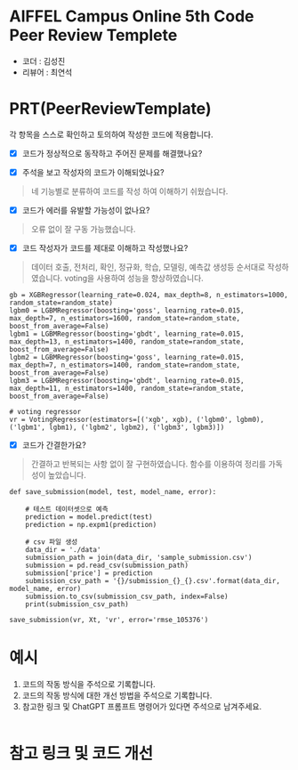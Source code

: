 # AIFFEL Campus Online 5th Code Peer Review Templete
- 코더 : 김성진
- 리뷰어 : 최연석


# PRT(PeerReviewTemplate) 
각 항목을 스스로 확인하고 토의하여 작성한 코드에 적용합니다.

- [X] 코드가 정상적으로 동작하고 주어진 문제를 해결했나요?
  
- [X] 주석을 보고 작성자의 코드가 이해되었나요?
> 네 기능별로 분류하여 코드를 작성 하여 이해하기 쉬웠습니다.
- [X] 코드가 에러를 유발할 가능성이 없나요?
> 오류 없이 잘 구동 가능했습니다.
- [X] 코드 작성자가 코드를 제대로 이해하고 작성했나요?
> 데이터 호출, 전처리, 확인, 정규화, 학습, 모델링, 예측값 생성등 순서대로 작성하였습니다.
> voting을 사용하여 성능을 향상하였습니다.
  ```
  gb = XGBRegressor(learning_rate=0.024, max_depth=8, n_estimators=1000, random_state=random_state)
  lgbm0 = LGBMRegressor(boosting='goss', learning_rate=0.015, max_depth=7, n_estimators=1600, random_state=random_state, boost_from_average=False)
  lgbm1 = LGBMRegressor(boosting='gbdt', learning_rate=0.015, max_depth=13, n_estimators=1400, random_state=random_state, boost_from_average=False)
  lgbm2 = LGBMRegressor(boosting='goss', learning_rate=0.015, max_depth=7, n_estimators=1400, random_state=random_state, boost_from_average=False)
  lgbm3 = LGBMRegressor(boosting='gbdt', learning_rate=0.015, max_depth=11, n_estimators=1400, random_state=random_state, boost_from_average=False)

  # voting regressor
  vr = VotingRegressor(estimators=[('xgb', xgb), ('lgbm0', lgbm0), ('lgbm1', lgbm1), ('lgbm2', lgbm2), ('lgbm3', lgbm3)])
  ```
- [X] 코드가 간결한가요?
> 간결하고 반복되는 사항 없이 잘 구현하였습니다.
> 함수를 이용하여 정리를 가독성이 높았습니다.
```
def save_submission(model, test, model_name, error):

    # 테스트 데이터셋으로 예측
    prediction = model.predict(test)
    prediction = np.expm1(prediction)
    
    # csv 파일 생성
    data_dir = './data'
    submission_path = join(data_dir, 'sample_submission.csv')
    submission = pd.read_csv(submission_path)
    submission['price'] = prediction
    submission_csv_path = '{}/submission_{}_{}.csv'.format(data_dir, model_name, error)
    submission.to_csv(submission_csv_path, index=False)
    print(submission_csv_path)

save_submission(vr, Xt, 'vr', error='rmse_105376')
```
# 예시
1. 코드의 작동 방식을 주석으로 기록합니다.
2. 코드의 작동 방식에 대한 개선 방법을 주석으로 기록합니다.
3. 참고한 링크 및 ChatGPT 프롬프트 명령어가 있다면 주석으로 남겨주세요.
```python
```

# 참고 링크 및 코드 개선
```python
```
